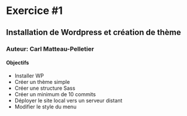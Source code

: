# Exercice #1
## Installation de Wordpress et création de thème
### Auteur: Carl Matteau-Pelletier
#### Objectifs
- Installer WP
- Créer un thème simple
- Créer une structure Sass
- Créer un minimum de 10 commits
- Déployer le site local vers un serveur distant
- Modifier le style du menu